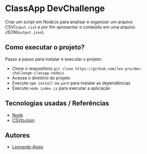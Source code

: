 # ClassApp DevChallenge

Criar um script em NodeJs para analisar e organizar um arquivo CSV(`input.csv`) e por fim apresentar o conteúdo em uma arquivo JSON(`output.json`). 

## Como executar o projeto?

Passo a passo para instalar e executar o projeto:
* Clone o respositório `git clone https://github.com/leo-pro/dev-challenge-classpp-nodejs`
* Acesse o diretório do projeto
* Execute `npm install` ou `yarn` para instalar as dependências
* Execute `node index.js` para executar a aplicação

## Tecnologias usadas / Referências

* [Node](https://nodejs.org/en/)
* [CSVtoJson](https://www.npmjs.com/package/csvtojson)

## Autores

* [Leonardo Alves](https://github.com/leo-pro)
